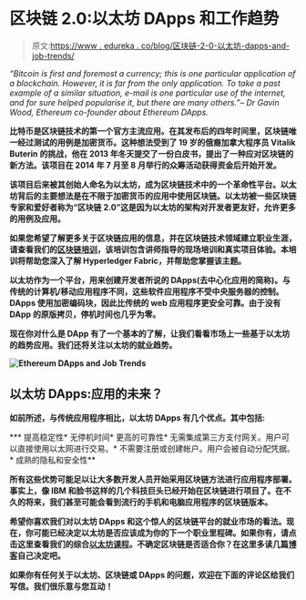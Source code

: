 # 区块链 2.0:以太坊 DApps 和工作趋势

> 原文:[https://www . edureka . co/blog/区块链-2-0-以太坊-dapps-and-job-trends/](https://www.edureka.co/blog/blockchain-2-0-ethereum-dapps-and-job-trends/)

*“Bitcoin is first and foremost a currency; this is one particular application of a blockchain. However, it is far from the only application. To take a past example of a similar situation, e-mail is one particular use of the internet, and for sure helped popularise it, but there are many others.”– Dr Gavin Wood, Ethereum co-founder about Ethereum DApps.*

**比特币是区块链技术的第一个官方主流应用。在其发布后的四年时间里，区块链唯一经过测试的用例是加密货币。这种想法受到了 19 岁的俄裔加拿大程序员 Vitalik Buterin 的挑战，他在 2013 年冬天提交了一份白皮书，提出了一种应对区块链的新方法。该项目在 2014 年 7 月至 8 月举行的众筹活动获得资金后开始开发。**

**该项目后来被其创始人命名为以太坊，成为区块链技术中的一个革命性平台。以太坊背后的主要想法是在不限于加密货币的应用中使用区块链。以太坊被一些区块链专家和爱好者称为“区块链 2.0”这是因为以太坊的架构对开发者更友好，允许更多的用例及应用。**

**如果您希望了解更多关于区块链应用的信息，并在区块链技术领域建立职业生涯，请查看我们的[区块链培训](https://www.edureka.co/blockchain-training)，该培训包含讲师指导的现场培训和真实项目体验。本培训将帮助您深入了解 Hyperledger Fabric，并帮助您掌握该主题。**

**以太坊作为一个平台，用来创建开发者所说的 DApps(去中心化应用的简称)。与传统的计算机/移动应用程序不同，这些软件应用程序不受中央服务器的控制。DApps 使用加密编码块，因此比传统的 web 应用程序更安全可靠。由于没有 DApp 的原版拷贝，停机时间也几乎为零。**

**现在你对什么是 DApp 有了一个基本的了解，让我们看看市场上一些基于以太坊的趋势应用。我们还将关注以太坊的就业趋势。**

**![Ethereum DApps and Job Trends](../Images/dab6a8102a6682cf6f5bb942355592e1.png)**

## **以太坊 DApps:应用的未来？**

**如前所述，与传统应用程序相比，以太坊 DApps 有几个优点。其中包括:**

***   提高稳定性*   无停机时间*   更高的可靠性*   无需集成第三方支付网关。用户可以直接使用以太网进行交易。*   不需要注册或创建帐户。用户会被自动分配凭据。*   成熟的隐私和安全性**

**所有这些优势可能足以让大多数开发人员开始采用区块链方法进行应用程序部署。事实上，像 IBM 和脸书这样的几个科技巨头已经开始在区块链进行项目了。在不久的将来，我们甚至可能会看到流行的手机和电脑应用程序的区块链版本。**

**希望你喜欢我们对以太坊 DApps 和这个惊人的区块链平台的就业市场的看法。现在，你可能已经决定以太坊是否应该成为你的下一个职业里程碑。如果你有，请点击这里查看我们的综合[以太坊课程](https://www.edureka.co/ethereum-developer-course)。不确定区块链是否适合你？在这里多读几篇[博客](https://www.edureka.co/blog/category/blockchain)自己决定吧。**

**如果你有任何关于以太坊、区块链或 DApps 的问题，欢迎在下面的评论区给我们写信。我们很乐意与您互动！**
